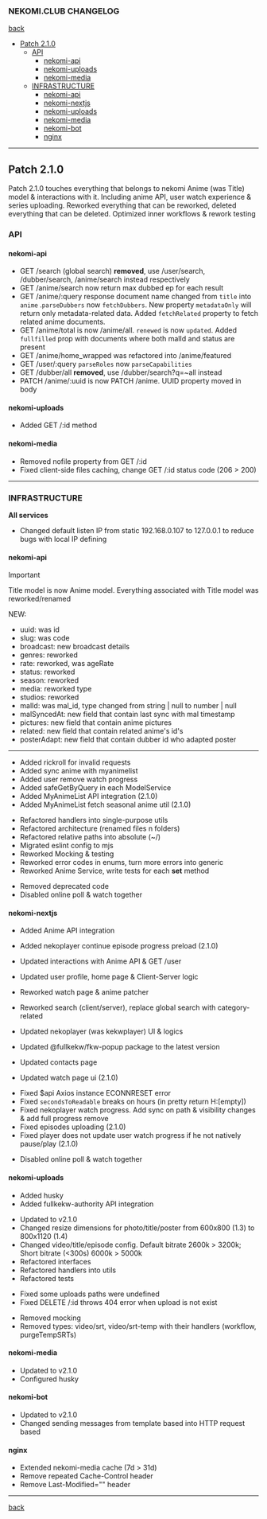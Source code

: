 ### NEKOMI.CLUB CHANGELOG

[back](../README.md)

- [Patch 2.1.0](#patch-210)
  - [API](#api)
    - [nekomi-api](#nekomi-api)
    - [nekomi-uploads](#nekomi-uploads)
    - [nekomi-media](#nekomi-media)
  - [INFRASTRUCTURE](#infrastructure)
    - [nekomi-api](#nekomi-api-1)
    - [nekomi-nextjs](#nekomi-nextjs)
    - [nekomi-uploads](#nekomi-uploads-1)
    - [nekomi-media](#nekomi-media-1)
    - [nekomi-bot](#nekomi-bot)
    - [nginx](#nginx)

---------------------------------------------------------------

## Patch 2.1.0
Patch 2.1.0 touches everything that belongs to nekomi Anime (was Title) model & interactions with it. Including anime API, user watch experience & series uploading. Reworked everything that can be reworked, deleted everything that can be deleted. Optimized inner workflows & rework testing

### API
#### nekomi-api
- GET /search (global search) **removed**, use /user/search, /dubber/search, /anime/search instead respectively 
- GET /anime/search now return max dubbed ep for each result
- GET /anime/:query response document name changed from ```title``` into ```anime``` .```parseDubbers``` now ```fetchDubbers```. New property ```metadataOnly``` will return only metadata-related data. Added ```fetchRelated``` property to fetch related anime documents. 
- GET /anime/total is now /anime/all. ```renewed``` is now ```updated```. Added ```fullfilled``` prop with documents where both malId and status are present
- GET /anime/home_wrapped was refactored into /anime/featured
- GET /user/:query ```parseRoles``` now ```parseCapabilities```
- GET /dubber/all **removed**, use /dubber/search?q=~all instead
- PATCH /anime/:uuid is now PATCH /anime. UUID property moved in body

#### nekomi-uploads
- Added GET /:id method

#### nekomi-media
- Removed nofile property from GET /:id
- Fixed client-side files caching, change GET /:id status code (206 > 200)



---

### INFRASTRUCTURE

**All services**
- Changed default listen IP from static 192.168.0.107 to 127.0.0.1 to reduce bugs with local IP defining

#### nekomi-api
> [!IMPORTANT]
> Title model is now Anime model. Everything associated with Title model was reworked/renamed

NEW:
- uuid: was id
- slug: was code
- broadcast: new broadcast details
- genres: reworked
- rate: reworked, was ageRate
- status: reworked
- season: reworked
- media: reworked type
- studios: reworked
- malId: was mal_id, type changed from string | null to number | null
- malSyncedAt: new field that contain last sync with mal timestamp
- pictures: new field that contain anime pictures
- related: new field that contain related anime's id's
- posterAdapt: new field that contain dubber id who adapted poster
---

+ Added rickroll for invalid requests
+ Added sync anime with myanimelist
+ Added user remove watch progress
+ Added safeGetByQuery in each ModelService
+ Added MyAnimeList API integration (2.1.0)
+ Added MyAnimeList fetch seasonal anime util (2.1.0)

- Refactored handlers into single-purpose utils
- Refactored architecture (renamed files n folders)
- Refactored relative paths into absolute (~/)
- Migrated eslint config to mjs
- Reworked Mocking & testing
- Reworked error codes in enums, turn more errors into generic
- Reworked Anime Service, write tests for each **set** method

+ Removed deprecated code
+ Disabled online poll & watch together

#### nekomi-nextjs
+ Added Anime API integration
+ Added nekoplayer continue episode progress preload (2.1.0)

+ Updated interactions with Anime API & GET /user
+ Updated user profile, home page & Client-Server logic
+ Reworked watch page & anime patcher
+ Reworked search (client/server), replace global search with category-related
+ Updated nekoplayer (was kekwplayer) UI & logics
+ Updated @fullkekw/fkw-popup package to the latest version
+ Updated contacts page
+ Updated watch page ui (2.1.0)

- Fixed $api Axios instance ECONNRESET error
- Fixed ```secondsToReadable``` breaks on hours (in pretty return H:[empty])
- Fixed nekoplayer watch progress. Add sync on path & visibility changes & add full progress remove
- Fixed episodes uploading (2.1.0)
- Fixed player does not update user watch progress if he not natively pause/play (2.1.0)

+ Disabled online poll & watch together

#### nekomi-uploads
- Added husky
- Added fullkekw-authority API integration

+ Updated to v2.1.0
+ Changed resize dimensions for photo/title/poster from 600x800 (1.3) to 800x1120 (1.4)
+ Changed video/title/episode config. Default bitrate 2600k > 3200k; Short bitrate (<300s) 6000k > 5000k
+ Refactored interfaces
+ Refactored handlers into utils
+ Refactored tests

- Fixed some uploads paths were undefined
- Fixed DELETE /:id throws 404 error when upload is not exist

+ Removed mocking
+ Removed types: video/srt, video/srt-temp with their handlers (workflow, purgeTempSRTs)

#### nekomi-media
+ Updated to v2.1.0
+ Configured husky

#### nekomi-bot
+ Updated to v2.1.0
+ Changed sending messages from template based into HTTP request based

#### nginx
+ Extended nekomi-media cache (7d > 31d)
+ Remove repeated Cache-Control header
+ Remove Last-Modified="" header

---------------------------------------------------------------




[back](../README.md)